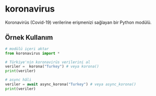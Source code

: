 # koronavirus
Koronavirüs (Covid-19) verilerine erişmenizi sağlayan bir Python modülü.

## Örnek Kullanım
```python
# modülü içeri aktar
from koronavirus import *

# Türkiye'nin koronavirüs verilerini al
veriler =  korona("Turkey") # veya korona()
print(veriler)

# async hâli
veriler = await async_korona("Turkey") # veya async_korona()
print(veriler)
```
